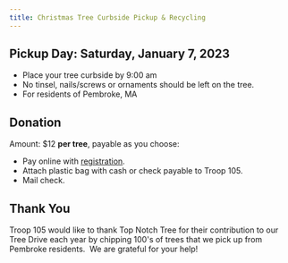 ```yaml
---
title: Christmas Tree Curbside Pickup & Recycling
---
```


## Pickup Day: Saturday, January 7, 2023

* Place your tree curbside by 9:00 am
* No tinsel, nails/screws or ornaments should be left on the tree.
* For residents of Pembroke, MA

## Donation

Amount: $12 **per tree**, payable as you choose:

* Pay online with [registration](register).
* Attach plastic bag with cash or check payable to Troop 105.
* Mail check.

## Thank You
Troop 105 would like to thank Top Notch Tree for their contribution to our Tree Drive each year by chipping 100's of trees that we pick up from Pembroke residents.  We are grateful for your help!

